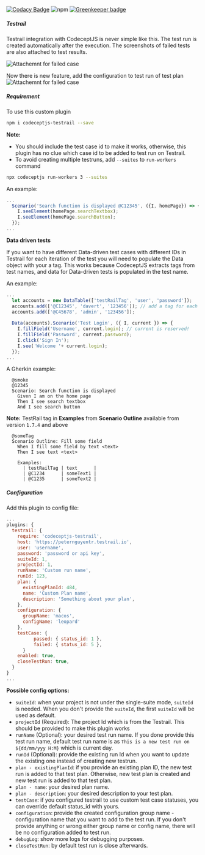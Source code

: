 [![Codacy Badge](https://api.codacy.com/project/badge/Grade/e935df05fa244cf1bf435c3f59a66fe4)](https://www.codacy.com/manual/PeterNgTr/codeceptjs-testrail?utm_source=github.com&amp;utm_medium=referral&amp;utm_content=PeterNgTr/codeceptjs-testrail&amp;utm_campaign=Badge_Grade)
![npm](https://img.shields.io/npm/v/codeceptjs-testrail?color=light%20green) [![Greenkeeper badge](https://badges.greenkeeper.io/PeterNgTr/codeceptjs-testrail.svg)](https://greenkeeper.io/)

##### Testrail

Testrail integration with CodeceptJS is never simple like this. The test run is created automatically after the execution. The screenshots of failed tests are also attached to test results.

![Attachemnt for failed case](http://g.recordit.co/ajaa2QRlnW.gif)

Now there is new feature, add the configuration to test run of test plan
![Attachemnt for failed case](http://g.recordit.co/uQLvQUq7cT.gif)

##### Requirement

To use this custom plugin

```sh
npm i codeceptjs-testrail --save
```

**Note:**

- You should include the test case id to make it works, otherwise, this plugin has no clue which case id to be added to test run on Testrail.
- To avoid creating multiple testruns, add `--suites` to `run-workers` command

```sh
npx codeceptjs run-workers 3 --suites
```

An example:

```js
...
  Scenario('Search function is displayed @C12345', ({I, homePage}) => {
    I.seeElement(homePage.searchTextbox);
    I.seeElement(homePage.searchButton);
  });
...
```

**Data driven tests**

If you want to have different Data-driven test cases with different IDs in Testrail for each iteration of the test you will need to populate the Data object with your a tag. This works because CodeceptJS extracts tags from test names, and data for Data-driven tests is populated in the test name.

An example:

```js
...
  let accounts = new DataTable(['testRailTag', 'user', 'password']);
  accounts.add(['@C12345', 'davert', '123456']); // add a tag for each user along with their test data
  accounts.add(['@C45678', 'admin', '123456']);
  
  Data(accounts).Scenario('Test Login', ({ I, current }) => {
    I.fillField('Username', current.login); // current is reserved!
    I.fillField('Password', current.password);
    I.click('Sign In');
    I.see('Welcome '+ current.login);
  });
...
```

A Gherkin example:

```gherkin
  @smoke
  @12345
  Scenario: Search function is displayed
    Given I am on the home page
    Then I see search textbox
    And I see search button
```
**Note:**
TestRail tag in **Examples** from **Scenario Outline** available from version `1.7.4` and above
```gherkin
  @someTag
  Scenario Outline: Fill some field
    When I fill some field by text <text>
    Then I see text <text>
    
    Examples:
      | testRailTag | text      |
      | @C1234      | someText1 |
      | @C1235      | someText2 |
```

##### Configuration

Add this plugin to config file:
  
```js
...
plugins: {
  testrail: {
    require: 'codeceptjs-testrail',
    host: 'https://peternguyentr.testrail.io',
    user: 'username',
    password: 'password or api key',
    suiteId: 1,
    projectId: 1,
    runName: 'Custom run name',
    runId: 123,
    plan: {
      existingPlanId: 484,
      name: 'Custom Plan name',
      description: 'Something about your plan',
    },
    configuration: {
      groupName: 'macos',
      configName: 'leopard'
    },
    testCase: {
		  passed: { status_id: 1 },
		  failed: { status_id: 5 },
	  }
    enabled: true,
    closeTestRun: true,
  }
}
...
```

**Possible config options:**

- `suiteId`: when your project is not under the single-suite mode, `suiteId` is needed. When you don't provide the `suiteId`, the first `suiteId` will be used as default.
- `projectId` (Required): The project Id which is from the Testrail. This should be provided to make this plugin works
- `runName` (Optional): your desired test run name. If you done provide this test run name, default test run name is as `This is a new test run on ${dd/mm/yyy H:M}` which is current day.
- `runId` (Optional): provide the existing run Id when you want to update the existing one instead of creating new testrun.
- `plan - existingPlanId`: if you provide an existing plan ID, the new test run is added to that test plan. Otherwise, new test plan is created and new test run is added to that test plan.
- `plan - name`: your desired plan name.
- `plan - description`: your desired description to your test plan.
- `testCase`: if you configured testrail to use custom test case statuses, you can override default status_id with yours. 
- `configuration`: provide the created configuration group name - configuration name that you want to add to the test run. If you don't provide anything or wrong either group name or config name, there will be no configuration added to test run.
- `debugLog`: show more logs for debugging purposes.
- `closeTestRun`: by default test run is close afterwards.
